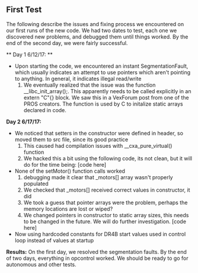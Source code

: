 ## First Test
The following describe the issues and fixing process we encountered on our first runs of the new code. We had two dates to test, each one we discovered new problems, and debugged them until things worked. By the end of the second day, we were fairly successful.

** Day 1 6/12/17: **
- Upon starting the code, we encountered an instant SegmentationFault, which usually indicates an attempt to use pointers which aren't pointing to anything. In general, it indicates illegal read/write
  1. We eventually realized that the issue was the function __libc_init_array();. This apparently needs to be called explicitly in an extern "C"{} block. We saw this in a VexForum post from one of the PROS creators. The function is used by C to initalize static arrays declared in code.

**Day 2 6/17/17:**
- We noticed that setters in the constructor were defined in header, so moved them to src file, since its good practice
  1. This caused had compilation issues with    __cxa_pure_virtual() function
  2.  We hacked this a bit using the following code, its not clean, but it will do for the time being: [code here]
- None of the setMotor() function calls worked
  1. debugging made it clear that _motors[] array wasn't properly populated
  2. We checked that _motors[] received correct values in constructor, it did
  3. We took a guess that pointer arrays were the problem, perhaps the memory locations are lost or wiped?
  4. We changed pointers in constructor to static array sizes, this needs to be changed in the future. We will do further investigation. [code here]
- Now using hardcoded constants for DR4B start values used in control loop instead of values at startup

**Results:** On the first day, we resolved the segmentation faults. By the end of two days, everything in opcontrol worked. We should be ready to go for autonomous and other tests.

